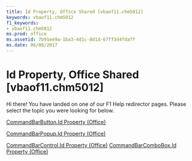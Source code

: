 ```yaml
---
title: Id Property, Office Shared [vbaof11.chm5012]
keywords: vbaof11.chm5012
f1_keywords:
- vbaof11.chm5012
ms.prod: office
ms.assetid: 7b91ee9a-1ba3-4d1c-8d1d-67ff3d4fdaff
ms.date: 06/08/2017
---
```



# Id Property, Office Shared [vbaof11.chm5012]

Hi there! You have landed on one of our F1 Help redirector pages. Please select the topic you were looking for below.

[CommandBarButton.Id Property (Office)](http://msdn.microsoft.com/library/d559a98c-b9b2-a987-c7af-278734a9545d%28Office.15%29.aspx)

[CommandBarPopup.Id Property (Office)](http://msdn.microsoft.com/library/7bddc643-ec4f-7fa5-d5e4-a4677cf564fa%28Office.15%29.aspx)

[CommandBarControl.Id Property (Office)](http://msdn.microsoft.com/library/0931a07a-4a6b-cc84-a43b-b57ea9a22b78%28Office.15%29.aspx)
[CommandBarComboBox.Id Property (Office)](http://msdn.microsoft.com/library/9cc143cb-4063-b397-05c9-d50a7c2efcb0%28Office.15%29.aspx)

